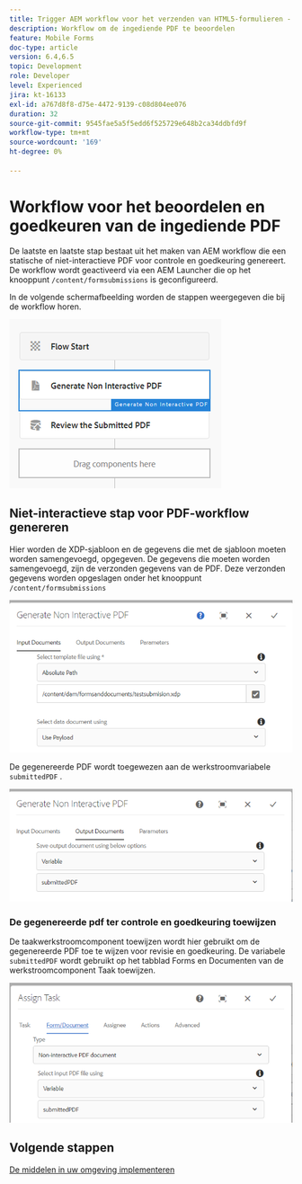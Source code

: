 ```yaml
---
title: Trigger AEM workflow voor het verzenden van HTML5-formulieren - PDF controleren en goedkeuren
description: Workflow om de ingediende PDF te beoordelen
feature: Mobile Forms
doc-type: article
version: 6.4,6.5
topic: Development
role: Developer
level: Experienced
jira: kt-16133
exl-id: a767d8f8-d75e-4472-9139-c08d804ee076
duration: 32
source-git-commit: 9545fae5a5f5edd6f525729e648b2ca34ddbfd9f
workflow-type: tm+mt
source-wordcount: '169'
ht-degree: 0%

---
```


# Workflow voor het beoordelen en goedkeuren van de ingediende PDF

De laatste en laatste stap bestaat uit het maken van AEM workflow die een statische of niet-interactieve PDF voor controle en goedkeuring genereert. De workflow wordt geactiveerd via een AEM Launcher die op het knooppunt `/content/formsubmissions` is geconfigureerd.

In de volgende schermafbeelding worden de stappen weergegeven die bij de workflow horen.

![ werkschema ](assets/workflow.PNG)

## Niet-interactieve stap voor PDF-workflow genereren

Hier worden de XDP-sjabloon en de gegevens die met de sjabloon moeten worden samengevoegd, opgegeven. De gegevens die moeten worden samengevoegd, zijn de verzonden gegevens van de PDF. Deze verzonden gegevens worden opgeslagen onder het knooppunt ```/content/formsubmissions```

![ werkschema ](assets/generate-pdf1.PNG)

De gegenereerde PDF wordt toegewezen aan de werkstroomvariabele `submittedPDF` .

![ werkschema ](assets/generate-pdf2.PNG)

### De gegenereerde pdf ter controle en goedkeuring toewijzen

De taakwerkstroomcomponent toewijzen wordt hier gebruikt om de gegenereerde PDF toe te wijzen voor revisie en goedkeuring. De variabele `submittedPDF` wordt gebruikt op het tabblad Forms en Documenten van de werkstroomcomponent Taak toewijzen.

![ werkschema ](assets/assign-task.PNG)


## Volgende stappen

[De middelen in uw omgeving implementeren](./deploy-assets.md)